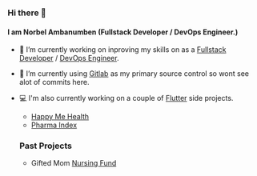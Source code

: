 ### Hi there 👋

#### I am Norbel Ambanumben (Fullstack Developer / DevOps Engineer.)

- 🌱 I’m currently working on inproving my skills on as a [Fullstack Developer](https://app.pluralsight.com/profile/aanorbel) / [DevOps Engineer](https://www.coursera.org/user/b1c1e8928b9c92df356a5b257ebf679e).
- 🔭 I’m currently using [Gitlab](https://gitlab.com/aanorbel)  as my primary source control so wont see alot of commits here. 
- 💻 I'm also currently working on a couple of [Flutter](https://flutter.dev) side projects.
   - [Happy Me Health](https://play.google.com/store/apps/details?id=dev.obstinacy.happyme.health)
   - [Pharma Index](#)
   ### Past Projects

    - Gifted Mom [Nursing Fund](https://play.google.com/store/apps/details?id=org.giftedmom.nursingfund)
<!--
**aanorbel/aanorbel** is a ✨ _special_ ✨ repository because its `README.md` (this file) appears on your GitHub profile.

Here are some ideas to get you started:

- 🔭 I’m currently working on ...
- 🌱 I’m currently learning ...
- 👯 I’m looking to collaborate on ...
- 🤔 I’m looking for help with ...
- 💬 Ask me about ...
- 📫 How to reach me: ...
- 😄 Pronouns: ...
- ⚡ Fun fact: ...
-->
